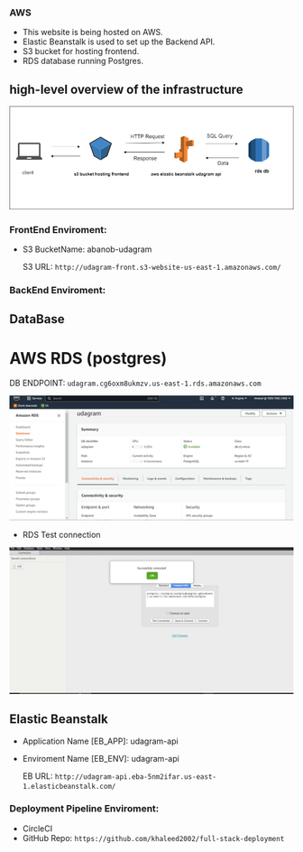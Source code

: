 ### AWS

* This website is being hosted on AWS.
* Elastic Beanstalk is used to set up the Backend API.
* S3 bucket for hosting frontend.
* RDS database running Postgres.

## high-level overview of the infrastructure

![overview](./screenshots/Diagram/structure.png)

### FrontEnd Enviroment: 

* S3 BucketName: abanob-udagram
    
    S3 URL: `http://udagram-front.s3-website-us-east-1.amazonaws.com/`

### BackEnd Enviroment: 

## DataBase

# AWS RDS (postgres)

DB ENDPOINT: `udagram.cg6oxm8ukmzv.us-east-1.rds.amazonaws.com`

![RDS](./screenshots/RDS/database.png)

* RDS Test connection

![RDS Test connection](./screenshots/RDS/database_connection.png)

## Elastic Beanstalk

* Application Name [EB_APP]: udagram-api
* Enviroment Name [EB_ENV]: udagram-api

    EB URL: `http://udagram-api.eba-5nm2ifar.us-east-1.elasticbeanstalk.com/`


### Deployment Pipeline Enviroment:

* CircleCI
* GitHub Repo: `https://github.com/khaleed2002/full-stack-deployment`